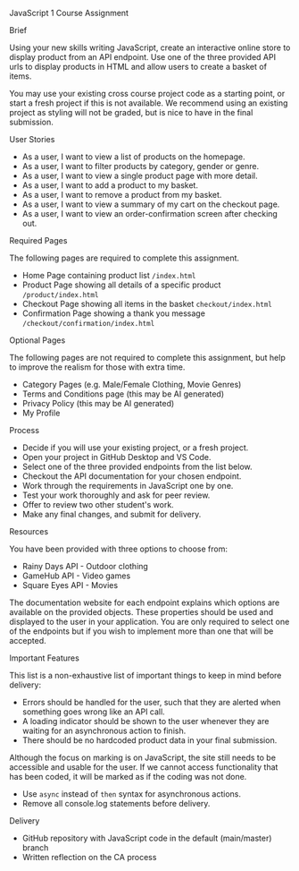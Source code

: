 JavaScript 1 Course Assignment

Brief

Using your new skills writing JavaScript, create an interactive online store to display product from an API endpoint. Use one of the three provided API urls to display products in HTML and allow users to create a basket of items.

You may use your existing cross course project code as a starting point, or start a fresh project if this is not available. We recommend using an existing project as styling will not be graded, but is nice to have in the final submission.

User Stories

- As a user, I want to view a list of products on the homepage.
- As a user, I want to filter products by category, gender or genre.
- As a user, I want to view a single product page with more detail.
- As a user, I want to add a product to my basket.
- As a user, I want to remove a product from my basket.
- As a user, I want to view a summary of my cart on the checkout page.
- As a user, I want to view an order-confirmation screen after checking out.

Required Pages

The following pages are required to complete this assignment.

- Home Page containing product list `/index.html`
- Product Page showing all details of a specific product `/product/index.html`
- Checkout Page showing all items in the basket `checkout/index.html`
- Confirmation Page showing a thank you message `/checkout/confirmation/index.html`

Optional Pages

The following pages are not required to complete this assignment, but help to improve the realism for those with extra time.

- Category Pages (e.g. Male/Female Clothing, Movie Genres)
- Terms and Conditions page (this may be AI generated)
- Privacy Policy (this may be AI generated)
- My Profile

Process

- Decide if you will use your existing project, or a fresh project.
- Open your project in GitHub Desktop and VS Code.
- Select one of the three provided endpoints from the list below.
- Checkout the API documentation for your chosen endpoint.
- Work through the requirements in JavaScript one by one.
- Test your work thoroughly and ask for peer review.
- Offer to review two other student's work.
- Make any final changes, and submit for delivery.

Resources

You have been provided with three options to choose from:

- Rainy Days API - Outdoor clothing
- GameHub API - Video games
- Square Eyes API - Movies

The documentation website for each endpoint explains which options are available on the provided objects. These properties should be used and displayed to the user in your application. You are only required to select one of the endpoints but if you wish to implement more than one that will be accepted.

Important Features

This list is a non-exhaustive list of important things to keep in mind before delivery:

- Errors should be handled for the user, such that they are alerted when something goes wrong like an API call.
- A loading indicator should be shown to the user whenever they are waiting for an asynchronous action to finish.
- There should be no hardcoded product data in your final submission.

Although the focus on marking is on JavaScript, the site still needs to be accessible and usable for the user. If we cannot access functionality that has been coded, it will be marked as if the coding was not done.

- Use `async` instead of `then` syntax for asynchronous actions.
- Remove all console.log statements before delivery.

Delivery

- GitHub repository with JavaScript code in the default (main/master) branch
- Written reflection on the CA process
